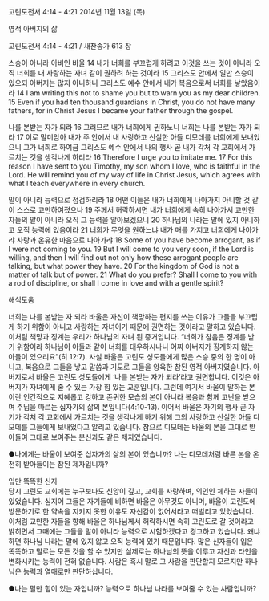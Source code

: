 고린도전서 4:14 - 4:21 
2014년 11월 13일 (목)

영적 아버지의 삶



고린도전서 4:14 - 4:21 / 새찬송가 613 장


스승이 아니라 아비인 바울
14 내가 너희를 부끄럽게 하려고 이것을 쓰는 것이 아니라 오직 너희를 내 사랑하는 자녀 같이 권하려 하는 것이라 15 그리스도 안에서 일만 스승이 있으되 아버지는 많지 아니하니 그리스도 예수 안에서 내가 복음으로써 너희를 낳았음이라 
14 I am writing this not to shame you but to warn you as my dear children. 15 Even if you had ten thousand guardians in Christ, you do not have many fathers, for in Christ Jesus I became your father through the gospel.

나를 본받는 자가 되라
16 그러므로 내가 너희에게 권하노니 너희는 나를 본받는 자가 되라 17 이로 말미암아 내가 주 안에서 내 사랑하고 신실한 아들 디모데를 너희에게 보내었으니 그가 너희로 하여금 그리스도 예수 안에서 나의 행사 곧 내가 각처 각 교회에서 가르치는 것을 생각나게 하리라 
16 Therefore I urge you to imitate me. 17 For this reason I have sent to you Timothy, my son whom I love, who is faithful in the Lord. He will remind you of my way of life in Christ Jesus, which agrees with what I teach everywhere in every church.

말이 아니라 능력으로 점검하리라
18 어떤 이들은 내가 너희에게 나아가지 아니할 것 같이 스스로 교만하여졌으나 19 주께서 허락하시면 내가 너희에게 속히 나아가서 교만한 자들의 말이 아니라 오직 그 능력을 알아보겠으니 20 하나님의 나라는 말에 있지 아니하고 오직 능력에 있음이라 21 너희가 무엇을 원하느냐 내가 매를 가지고 너희에게 나아가랴 사랑과 온유한 마음으로 나아가랴
18 Some of you have become arrogant, as if I were not coming to you. 19 But I will come to you very soon, if the Lord is willing, and then I will find out not only how these arrogant people are talking, but what power they have. 20 For the kingdom of God is not a matter of talk but of power. 21 What do you prefer? Shall I come to you with a rod of discipline, or shall I come in love and with a gentle spirit?

해석도움





너희는 나를 본받는 자 되라 
바울은 자신이 책망하는 편지를 쓰는 이유가 그들을 부끄럽게 하기 위함이 아니고 사랑하는 자녀이기 때문에 권면하는 것이라고 말하고 있습니다. 이처럼 책망과 징계는 우리가 하나님의 자녀 된 증거입니다. “너희가 참음은 징계를 받기 위함이라 하나님이 아들과 같이 너희를 대우하시나니 어찌 아버지가 징계하지 않는 아들이 있으리요”(히 12:7). 사실 바울은 고린도 성도들에게 많은 스승 중의 한 명이 아니고, 복음으로 그들을 낳고 말씀과 기도로 그들을 양육한 참된 영적 아버지였습니다. 아버지로서 바울은 고린도 성도들에게 ‘나를 본받는 자가 되라’라고 권면합니다. 이것은 아버지가 자녀에게 줄 수 있는 가장 힘 있는 교훈입니다. 그런데 여기서 바울이 말하는 본이란 인간적으로 지혜롭고 강하고 존귀한 모습의 본이 아니라 복음과 함께 고난을 받으며 주님을 따르는 십자가의 삶의 본입니다(4:10-13). 이어서 바울은 자기의 행사 곧 자기가 각처 각 교회에서 가르치는 것을 생각나게 하기 위해 그의 사랑하고 신실한 아들 디모데를 그들에게 보내었다고 알리고 있습니다. 참으로 디모데는 바울의 본을 그대로 받아들여 그대로 보여주는 분신과도 같은 제자였습니다.

●나에게는 바울이 보여준 십자가의 삶의 본이 있습니까? 나는 디모데처럼 바른 본을 온전히 받아들이는 참된 제자입니까?

입만 똑똑한 신자  
당시 고린도 교회에는 누구보다도 신앙이 깊고, 교회를 사랑하며, 의인인 체하는 자들이 있었습니다. 심지어 그들은 자기들에 비하면 바울은 아무것도 아니며, 바울이 고린도에 방문하기로 한 약속을 지키지 못한 이유도 자신감이 없어서라고 떠벌리고 있었습니다. 이처럼 교만한 자들을 향해 바울은 하나님께서 허락하시면 속히 고린도로 갈 것이라고 밝히면서 그때에는 그들을 말이 아니라 능력으로 시험하겠다고 경고하고 있습니다. 왜냐하면 하나님 나라는 말에 있지 않고 오직 능력에 있기 때문입니다. 많은 신자들이 입은 똑똑하고 말로는 모든 것을 할 수 있지만 실제로는 하나님의 뜻을 이루고 자신과 타인을 변화시키는 능력이 전혀 없습니다. 사람은 혹시 말로 그 사람을 판단할지 모르지만 하나님은 능력과 열매로만 판단하십니다. 

●나는 말만 힘이 있는 자입니까? 능력으로 하나님 나라를 보여줄 수 있는 사람입니까?